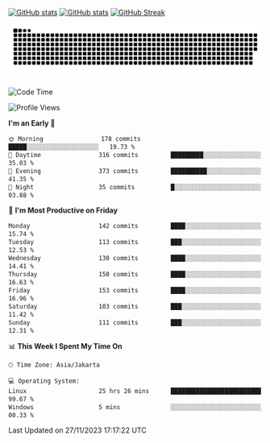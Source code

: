 [![GitHub stats](https://github-readme-stats.vercel.app/api?username=aurelioklv&card_width=500&show_icons=true&rank_icon=github&theme=solarized-dark#gh-dark-mode-only)](https://github.com/anuraghazra/github-readme-stats#gh-dark-mode-only)
[![GitHub stats](https://github-readme-stats.vercel.app/api?username=aurelioklv&card_width=500&show_icons=true&rank_icon=github&theme=buefy#gh-light-mode-only)](https://github.com/anuraghazra/github-readme-stats#gh-light-mode-only)
[![GitHub Streak](https://streak-stats.demolab.com/?user=aurelioklv&card_width=336&theme=solarized-dark)](https://git.io/streak-stats)

<picture>
  <source media="(prefers-color-scheme: dark)" srcset="https://raw.githubusercontent.com/aurelioklv/aurelioklv/snake-output/github-contribution-grid-snake-dark.svg">
  <source media="(prefers-color-scheme: light)" srcset="https://raw.githubusercontent.com/aurelioklv/aurelioklv/snake-output/github-contribution-grid-snake.svg">
  <img alt="github contribution grid snake animation" src="https://raw.githubusercontent.com/aurelioklv/aurelioklv/snake-output/github-contribution-grid-snake.svg">
</picture>

<!--START_SECTION:waka-->
![Code Time](http://img.shields.io/badge/Code%20Time-291%20hrs%2050%20mins-blue)

![Profile Views](http://img.shields.io/badge/Profile%20Views-53-blue)

**I'm an Early 🐤** 

```text
🌞 Morning                178 commits         █████░░░░░░░░░░░░░░░░░░░░   19.73 % 
🌆 Daytime                316 commits         █████████░░░░░░░░░░░░░░░░   35.03 % 
🌃 Evening                373 commits         ██████████░░░░░░░░░░░░░░░   41.35 % 
🌙 Night                  35 commits          █░░░░░░░░░░░░░░░░░░░░░░░░   03.88 % 
```
📅 **I'm Most Productive on Friday** 

```text
Monday                   142 commits         ████░░░░░░░░░░░░░░░░░░░░░   15.74 % 
Tuesday                  113 commits         ███░░░░░░░░░░░░░░░░░░░░░░   12.53 % 
Wednesday                130 commits         ████░░░░░░░░░░░░░░░░░░░░░   14.41 % 
Thursday                 150 commits         ████░░░░░░░░░░░░░░░░░░░░░   16.63 % 
Friday                   153 commits         ████░░░░░░░░░░░░░░░░░░░░░   16.96 % 
Saturday                 103 commits         ███░░░░░░░░░░░░░░░░░░░░░░   11.42 % 
Sunday                   111 commits         ███░░░░░░░░░░░░░░░░░░░░░░   12.31 % 
```


📊 **This Week I Spent My Time On** 

```text
🕑︎ Time Zone: Asia/Jakarta

💻 Operating System: 
Linux                    25 hrs 26 mins      █████████████████████████   99.67 % 
Windows                  5 mins              ░░░░░░░░░░░░░░░░░░░░░░░░░   00.33 % 
```


 Last Updated on 27/11/2023 17:17:22 UTC
<!--END_SECTION:waka-->
